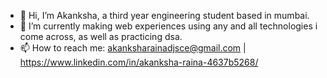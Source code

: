 - 👋 Hi, I’m Akanksha, a third year engineering student based in mumbai.
- 🌱 I’m currently making web experiences using any and all technologies i come across, as well as practicing dsa.
- 📫 How to reach me: akanksharainadjsce@gmail.com | https://www.linkedin.com/in/akanksha-raina-4637b5268/
